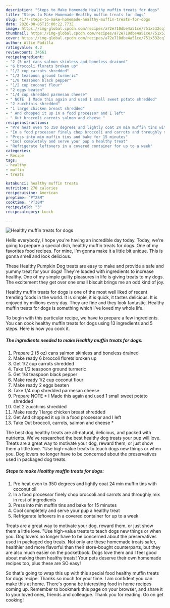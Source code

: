 ```yaml
---
description: "Steps to Make Homemade Healthy muffin treats for dogs"
title: "Steps to Make Homemade Healthy muffin treats for dogs"
slug: 4177-steps-to-make-homemade-healthy-muffin-treats-for-dogs
date: 2020-08-05T15:00:22.773Z
image: https://img-global.cpcdn.com/recipes/a72e710dbe4a51ce/751x532cq70/healthy-muffin-treats-for-dogs-recipe-main-photo.jpg
thumbnail: https://img-global.cpcdn.com/recipes/a72e710dbe4a51ce/751x532cq70/healthy-muffin-treats-for-dogs-recipe-main-photo.jpg
cover: https://img-global.cpcdn.com/recipes/a72e710dbe4a51ce/751x532cq70/healthy-muffin-treats-for-dogs-recipe-main-photo.jpg
author: Allie Padilla
ratingvalue: 4.2
reviewcount: 34561
recipeingredient:
- "2 (5 oz) cans salmon skinless and boneless drained"
- "6 broccoli florets broken up"
- "1/2 cup carrots shredded"
- "1/2 teaspoon ground turmeric"
- "1/8 teaspoon black pepper"
- "1/2 cup coconut flour"
- "2 eggs beaten"
- "1/4 cup shredded parmesan cheese"
- " NOTE  I Made this again and used 1 small sweet potato shredded"
- "2 zucchinis shredded"
- "1 large chicken breast shredded"
- " And chopped it up in a food processor and I left"
- " Out broccoli carrots salmon and cheese "
recipeinstructions:
- "Pre heat oven to 350 degrees and lightly coat 24 min muffin tins with coconut oil"
- "In a food processor finely chop broccoli and carrots and throughly mix in rest of ingredients"
- "Press into min muffin tins and bake for 15 minutes"
- "Cool completely and serve your pup a healthy treat"
- "Refrigerate leftovers in a covered container for up to a week"
categories:
- Recipe
tags:
- healthy
- muffin
- treats

katakunci: healthy muffin treats 
nutrition: 270 calories
recipecuisine: American
preptime: "PT28M"
cooktime: "PT30M"
recipeyield: "3"
recipecategory: Lunch

---
```



![Healthy muffin treats for dogs](https://img-global.cpcdn.com/recipes/a72e710dbe4a51ce/751x532cq70/healthy-muffin-treats-for-dogs-recipe-main-photo.jpg)

Hello everybody, I hope you're having an incredible day today. Today, we're going to prepare a special dish, healthy muffin treats for dogs. One of my favorites food recipes. For mine, I'm gonna make it a little bit unique. This is gonna smell and look delicious.

These Healthy Pumpkin Dog treats are easy to make and provide a safe and yummy treat for your dogs! They&#39;re loaded with ingredients to increase healthy. One of my simple guilty pleasures in life is giving treats to my dogs. The excitement they get over one small biscuit brings me an odd kind of joy.

Healthy muffin treats for dogs is one of the most well liked of recent trending foods in the world. It is simple, it is quick, it tastes delicious. It is enjoyed by millions every day. They are fine and they look fantastic. Healthy muffin treats for dogs is something which I've loved my whole life.


To begin with this particular recipe, we have to prepare a few ingredients. You can cook healthy muffin treats for dogs using 13 ingredients and 5 steps. Here is how you cook it.

<!--inarticleads1-->

##### The ingredients needed to make Healthy muffin treats for dogs:

1. Prepare 2 (5 oz) cans salmon skinless and boneless drained
1. Make ready 6 broccoli florets broken up
1. Get 1/2 cup carrots shredded
1. Take 1/2 teaspoon ground turmeric
1. Get 1/8 teaspoon black pepper
1. Make ready 1/2 cup coconut flour
1. Make ready 2 eggs beaten
1. Take 1/4 cup shredded parmesan cheese
1. Prepare  NOTE * I Made this again and used 1 small sweet potato shredded
1. Get 2 zucchinis shredded
1. Make ready 1 large chicken breast shredded
1. Get  And chopped it up in a food processor and I left
1. Take  Out broccoli, carrots, salmon and cheese *


The best dog healthy treats are all-natural, delicious, and packed with nutrients. We&#39;ve researched the best healthy dog treats your pup will love. Treats are a great way to motivate your dog, reward them, or just show them a little love. &#34;Use high-value treats to teach dogs new things or when you. Dog lovers no longer have to be concerned about the preservatives used in packaged dog treats. 

<!--inarticleads2-->

##### Steps to make Healthy muffin treats for dogs:

1. Pre heat oven to 350 degrees and lightly coat 24 min muffin tins with coconut oil
1. In a food processor finely chop broccoli and carrots and throughly mix in rest of ingredients
1. Press into min muffin tins and bake for 15 minutes
1. Cool completely and serve your pup a healthy treat
1. Refrigerate leftovers in a covered container for up to a week


Treats are a great way to motivate your dog, reward them, or just show them a little love. &#34;Use high-value treats to teach dogs new things or when you. Dog lovers no longer have to be concerned about the preservatives used in packaged dog treats. Not only are these homemade treats safer, healthier and more flavorful than their store-bought counterparts, but they are also much easier on the pocketbook. Dogs love them and I feel good about making them healthy treats! Your pets deserve their own homemade recipes too, plus these are SO easy! 

So that's going to wrap this up with this special food healthy muffin treats for dogs recipe. Thanks so much for your time. I am confident you can make this at home. There's gonna be interesting food in home recipes coming up. Remember to bookmark this page on your browser, and share it to your loved ones, friends and colleague. Thank you for reading. Go on get cooking!
